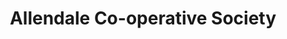 ---
title: "Allendale Co-operative Society"
url: /allendale/allendale-co-operative-society/
shop: supermarket
---